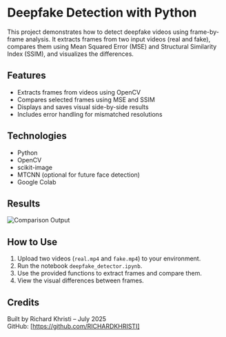 # Deepfake Detection with Python

This project demonstrates how to detect deepfake videos using frame-by-frame analysis. It extracts frames from two input videos (real and fake), compares them using Mean Squared Error (MSE) and Structural Similarity Index (SSIM), and visualizes the differences.

## Features

- Extracts frames from videos using OpenCV
- Compares selected frames using MSE and SSIM
- Displays and saves visual side-by-side results
- Includes error handling for mismatched resolutions

## Technologies

- Python
- OpenCV
- scikit-image
- MTCNN (optional for future face detection)
- Google Colab

## Results

![Comparison Output](images/comparison_output.png)

## How to Use

1. Upload two videos (`real.mp4` and `fake.mp4`) to your environment.
2. Run the notebook `deepfake_detector.ipynb`.
3. Use the provided functions to extract frames and compare them.
4. View the visual differences between frames.

## Credits

Built by Richard Khristi – July 2025  
GitHub: [https://github.com/RICHARDKHRISTI]
